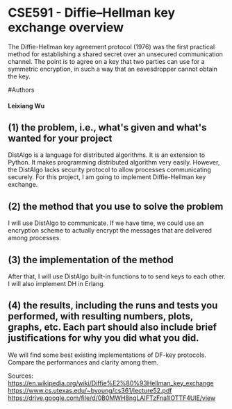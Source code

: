 # CSE591 - Diffie–Hellman key exchange overview
The Diffie-Hellman key agreement protocol (1976) was the first
practical method for establishing a shared secret over an unsecured
communication channel.
The point is to agree on a key that two parties can use for a
symmetric encryption, in such a way that an eavesdropper cannot
obtain the key.

#Authors
#### Leixiang Wu

## (1) the problem, i.e., what's given and what's wanted for your project
DistAlgo is a language for distributed algorithms. It is an extension to Python.
It makes programming distributed algorithm very easily.
However, the DistAlgo lacks security protocol to allow processes communicating securely.
For this project, I am going to implement Diffie-Hellman key exchange.

## (2) the method that you use to solve the problem
I will use DistAlgo to communicate. If we have time, we could use an encryption scheme
to actually encrypt the messages that are delivered among processes.

## (3) the implementation of the method 
After that, I will use DistAlgo built-in functions to
to send keys to each other. I will also implement DH in Erlang.

## (4) the results, including the runs and tests you performed, with resulting numbers, plots, graphs, etc. Each part should also include brief justifications for why you did what you did.
We will find some best existing implementations of DF-key protocols.
Compare the performances and clarity among them. 


Sources:
https://en.wikipedia.org/wiki/Diffie%E2%80%93Hellman_key_exchange
https://www.cs.utexas.edu/~byoung/cs361/lecture52.pdf
https://drive.google.com/file/d/0B0MWH8ngLAIFTzFna1lOTTF4UlE/view
